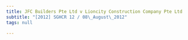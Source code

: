 ```yaml
---
title: JFC Builders Pte Ltd v Lioncity Construction Company Pte Ltd
subtitle: "[2012] SGHCR 12 / 08\_August\_2012"
tags: null

---
```


